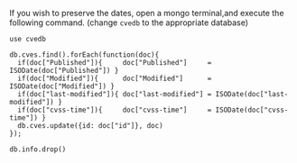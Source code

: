 If you wish to preserve the dates, open a mongo terminal,and execute the following command.
 (change `cvedb` to the appropriate database)

```
use cvedb

db.cves.find().forEach(function(doc){
  if(doc["Published"]){     doc["Published"]     = ISODate(doc["Published"]) }
  if(doc["Modified"]){      doc["Modified"]      = ISODate(doc["Modified"]) }
  if(doc["last-modified"]){ doc["last-modified"] = ISODate(doc["last-modified"]) }
  if(doc["cvss-time"]){     doc["cvss-time"]     = ISODate(doc["cvss-time"]) }
  db.cves.update({id: doc["id"]}, doc)
});

db.info.drop()
```

